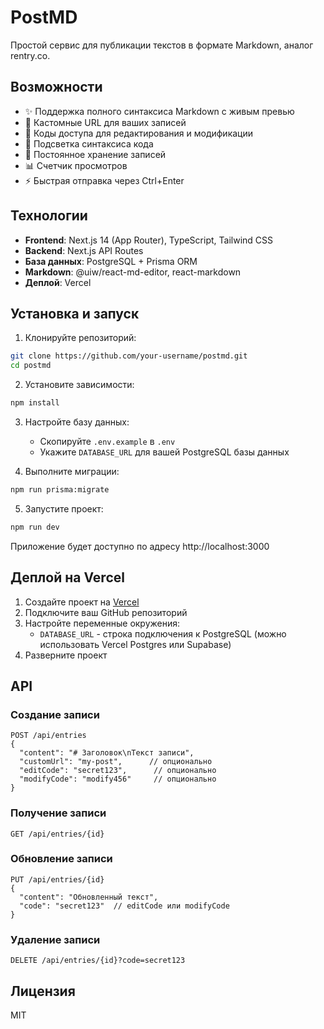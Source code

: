 # PostMD

Простой сервис для публикации текстов в формате Markdown, аналог rentry.co.

## Возможности

- ✨ Поддержка полного синтаксиса Markdown с живым превью
- 🔗 Кастомные URL для ваших записей
- 🔐 Коды доступа для редактирования и модификации
- 🎨 Подсветка синтаксиса кода
- 💾 Постоянное хранение записей
- 📊 Счетчик просмотров
- ⚡ Быстрая отправка через Ctrl+Enter

## Технологии

- **Frontend**: Next.js 14 (App Router), TypeScript, Tailwind CSS
- **Backend**: Next.js API Routes
- **База данных**: PostgreSQL + Prisma ORM
- **Markdown**: @uiw/react-md-editor, react-markdown
- **Деплой**: Vercel

## Установка и запуск

1. Клонируйте репозиторий:
```bash
git clone https://github.com/your-username/postmd.git
cd postmd
```

2. Установите зависимости:
```bash
npm install
```

3. Настройте базу данных:
   - Скопируйте `.env.example` в `.env`
   - Укажите `DATABASE_URL` для вашей PostgreSQL базы данных

4. Выполните миграции:
```bash
npm run prisma:migrate
```

5. Запустите проект:
```bash
npm run dev
```

Приложение будет доступно по адресу http://localhost:3000

## Деплой на Vercel

1. Создайте проект на [Vercel](https://vercel.com)
2. Подключите ваш GitHub репозиторий
3. Настройте переменные окружения:
   - `DATABASE_URL` - строка подключения к PostgreSQL (можно использовать Vercel Postgres или Supabase)
4. Разверните проект

## API

### Создание записи
```
POST /api/entries
{
  "content": "# Заголовок\nТекст записи",
  "customUrl": "my-post",      // опционально
  "editCode": "secret123",      // опционально
  "modifyCode": "modify456"     // опционально
}
```

### Получение записи
```
GET /api/entries/{id}
```

### Обновление записи
```
PUT /api/entries/{id}
{
  "content": "Обновленный текст",
  "code": "secret123"  // editCode или modifyCode
}
```

### Удаление записи
```
DELETE /api/entries/{id}?code=secret123
```

## Лицензия

MIT